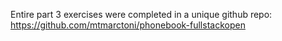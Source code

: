 Entire part 3 exercises were completed in a unique github repo:
https://github.com/mtmarctoni/phonebook-fullstackopen